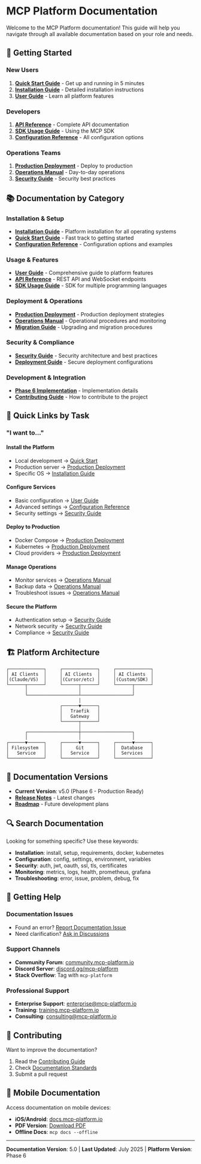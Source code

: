 # MCP Platform Documentation

Welcome to the MCP Platform documentation! This guide will help you navigate through all available documentation based on your role and needs.

## 🚀 Getting Started

### New Users
1. **[Quick Start Guide](QUICK_START.md)** - Get up and running in 5 minutes
2. **[Installation Guide](INSTALLATION_GUIDE.md)** - Detailed installation instructions
3. **[User Guide](USER_GUIDE.md)** - Learn all platform features

### Developers
1. **[API Reference](API_REFERENCE.md)** - Complete API documentation
2. **[SDK Usage Guide](SDK_USAGE.md)** - Using the MCP SDK
3. **[Configuration Reference](CONFIGURATION_REFERENCE.md)** - All configuration options

### Operations Teams
1. **[Production Deployment](PRODUCTION_DEPLOYMENT.md)** - Deploy to production
2. **[Operations Manual](OPERATIONS_MANUAL.md)** - Day-to-day operations
3. **[Security Guide](SECURITY_GUIDE.md)** - Security best practices

## 📚 Documentation by Category

### Installation & Setup
- **[Installation Guide](INSTALLATION_GUIDE.md)** - Platform installation for all operating systems
- **[Quick Start Guide](QUICK_START.md)** - Fast track to getting started
- **[Configuration Reference](CONFIGURATION_REFERENCE.md)** - Configuration options and examples

### Usage & Features
- **[User Guide](USER_GUIDE.md)** - Comprehensive guide to platform features
- **[API Reference](API_REFERENCE.md)** - REST API and WebSocket endpoints
- **[SDK Usage Guide](SDK_USAGE.md)** - SDK for multiple programming languages

### Deployment & Operations
- **[Production Deployment](PRODUCTION_DEPLOYMENT.md)** - Production deployment strategies
- **[Operations Manual](OPERATIONS_MANUAL.md)** - Operational procedures and monitoring
- **[Migration Guide](MIGRATION_GUIDE.md)** - Upgrading and migration procedures

### Security & Compliance
- **[Security Guide](SECURITY_GUIDE.md)** - Security architecture and best practices
- **[Deployment Guide](DEPLOYMENT.md)** - Secure deployment configurations

### Development & Integration
- **[Phase 6 Implementation](PHASE6_IMPLEMENTATION.md)** - Implementation details
- **[Contributing Guide](../CONTRIBUTING.md)** - How to contribute to the project

## 🎯 Quick Links by Task

### "I want to..."

#### Install the Platform
- Local development → [Quick Start](QUICK_START.md)
- Production server → [Production Deployment](PRODUCTION_DEPLOYMENT.md)
- Specific OS → [Installation Guide](INSTALLATION_GUIDE.md)

#### Configure Services
- Basic configuration → [User Guide](USER_GUIDE.md#client-configuration)
- Advanced settings → [Configuration Reference](CONFIGURATION_REFERENCE.md)
- Security settings → [Security Guide](SECURITY_GUIDE.md)

#### Deploy to Production
- Docker Compose → [Production Deployment](PRODUCTION_DEPLOYMENT.md#docker-compose-production)
- Kubernetes → [Production Deployment](PRODUCTION_DEPLOYMENT.md#kubernetes-deployment)
- Cloud providers → [Production Deployment](PRODUCTION_DEPLOYMENT.md#cloud-provider-deployments)

#### Manage Operations
- Monitor services → [Operations Manual](OPERATIONS_MANUAL.md#monitoring)
- Backup data → [Operations Manual](OPERATIONS_MANUAL.md#backup-procedures)
- Troubleshoot issues → [Operations Manual](OPERATIONS_MANUAL.md#troubleshooting)

#### Secure the Platform
- Authentication setup → [Security Guide](SECURITY_GUIDE.md#authentication)
- Network security → [Security Guide](SECURITY_GUIDE.md#network-security)
- Compliance → [Security Guide](SECURITY_GUIDE.md#compliance)

## 🏗️ Platform Architecture

```
┌─────────────┐     ┌─────────────┐     ┌─────────────┐
│ AI Clients  │     │ AI Clients  │     │ AI Clients  │
│(Claude/VS)  │     │(Cursor/etc) │     │(Custom/SDK) │
└──────┬──────┘     └──────┬──────┘     └──────┬──────┘
       │                   │                   │
       └───────────────────┴───────────────────┘
                           │
                    ┌──────▼──────┐
                    │   Traefik   │
                    │   Gateway   │
                    └──────┬──────┘
                           │
       ┌───────────────────┼───────────────────┐
       │                   │                   │
┌──────▼──────┐     ┌──────▼──────┐     ┌──────▼──────┐
│ Filesystem  │     │     Git     │     │  Database   │
│   Service   │     │   Service   │     │  Services   │
└─────────────┘     └─────────────┘     └─────────────┘
```

## 📖 Documentation Versions

- **Current Version**: v5.0 (Phase 6 - Production Ready)
- **[Release Notes](../PHASE6_RELEASE_NOTES.md)** - Latest changes
- **[Roadmap](../specs/ROADMAP.md)** - Future development plans

## 🔍 Search Documentation

Looking for something specific? Use these keywords:

- **Installation**: install, setup, requirements, docker, kubernetes
- **Configuration**: config, settings, environment, variables
- **Security**: auth, jwt, oauth, ssl, tls, certificates
- **Monitoring**: metrics, logs, health, prometheus, grafana
- **Troubleshooting**: error, issue, problem, debug, fix

## 💬 Getting Help

### Documentation Issues
- Found an error? [Report Documentation Issue](https://github.com/your-org/mcp-platform/issues/new?labels=documentation)
- Need clarification? [Ask in Discussions](https://github.com/your-org/mcp-platform/discussions)

### Support Channels
- **Community Forum**: [community.mcp-platform.io](https://community.mcp-platform.io)
- **Discord Server**: [discord.gg/mcp-platform](https://discord.gg/mcp-platform)
- **Stack Overflow**: Tag with `mcp-platform`

### Professional Support
- **Enterprise Support**: [enterprise@mcp-platform.io](mailto:enterprise@mcp-platform.io)
- **Training**: [training.mcp-platform.io](https://training.mcp-platform.io)
- **Consulting**: [consulting@mcp-platform.io](mailto:consulting@mcp-platform.io)

## 🤝 Contributing

Want to improve the documentation?

1. Read the [Contributing Guide](../CONTRIBUTING.md)
2. Check [Documentation Standards](../CONTRIBUTING.md#documentation)
3. Submit a pull request

## 📱 Mobile Documentation

Access documentation on mobile devices:
- **iOS/Android**: [docs.mcp-platform.io](https://docs.mcp-platform.io)
- **PDF Version**: [Download PDF](https://docs.mcp-platform.io/pdf/complete-guide.pdf)
- **Offline Docs**: `mcp docs --offline`

---

**Documentation Version**: 5.0 | **Last Updated**: July 2025 | **Platform Version**: Phase 6